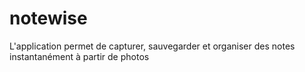 # notewise
L'application permet de capturer, sauvegarder et organiser des notes instantanément à partir de photos
